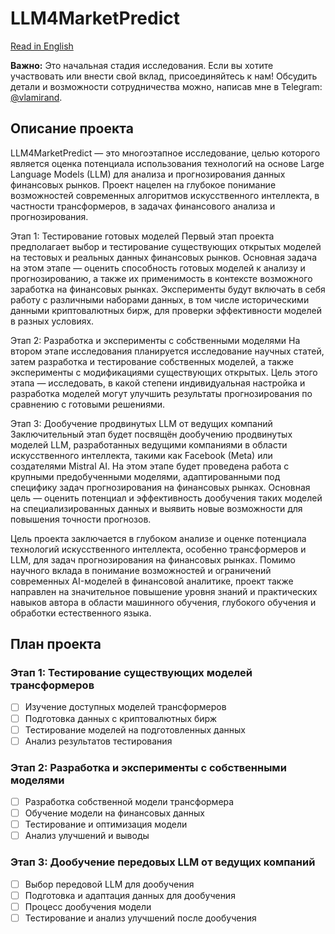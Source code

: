 # LLM4MarketPredict

[Read in English](./README.md)

**Важно:** Это начальная стадия исследования. Если вы хотите участвовать или внести свой вклад, присоединяйтесь к нам! Обсудить детали и возможности сотрудничества можно, написав мне в Telegram: [@vlamirand](https://t.me/vlamirand).

## Описание проекта
LLM4MarketPredict — это многоэтапное исследование, целью которого является оценка потенциала использования технологий на основе Large Language Models (LLM) для анализа и прогнозирования данных финансовых рынков. Проект нацелен на глубокое понимание возможностей современных алгоритмов искусственного интеллекта, в частности трансформеров, в задачах финансового анализа и прогнозирования.

Этап 1: Тестирование готовых моделей
Первый этап проекта предполагает выбор и тестирование существующих открытых моделей на тестовых и реальных данных финансовых рынков. Основная задача на этом этапе — оценить способность готовых моделей к анализу и прогнозированию, а также их применимость в контексте возможного заработка на финансовых рынках. Эксперименты будут включать в себя работу с различными наборами данных, в том числе историческими данными криптовалютных бирж, для проверки эффективности моделей в разных условиях.

Этап 2: Разработка и эксперименты с собственными моделями
На втором этапе исследования планируется исследование научных статей, затем разработка и тестирование собственных моделей, а также эксперименты с модификациями существующих открытых. Цель этого этапа — исследовать, в какой степени индивидуальная настройка и разработка моделей могут улучшить результаты прогнозирования по сравнению с готовыми решениями.

Этап 3: Дообучение продвинутых LLM от ведущих компаний
Заключительный этап будет посвящён дообучению продвинутых моделей LLM, разработанных ведущими компаниями в области искусственного интеллекта, такими как Facebook (Meta) или создателями Mistral AI. На этом этапе будет проведена работа с крупными предобученными моделями, адаптированными под специфику задач прогнозирования на финансовых рынках. Основная цель — оценить потенциал и эффективность дообучения таких моделей на специализированных данных и выявить новые возможности для повышения точности прогнозов.

Цель проекта заключается в глубоком анализе и оценке потенциала технологий искусственного интеллекта, особенно трансформеров и LLM, для задач прогнозирования на финансовых рынках. Помимо научного вклада в понимание возможностей и ограничений современных AI-моделей в финансовой аналитике, проект также направлен на значительное повышение уровня знаний и практических навыков автора в области машинного обучения, глубокого обучения и обработки естественного языка.

## План проекта

### Этап 1: Тестирование существующих моделей трансформеров
- [ ] Изучение доступных моделей трансформеров
- [ ] Подготовка данных с криптовалютных бирж
- [ ] Тестирование моделей на подготовленных данных
- [ ] Анализ результатов тестирования

### Этап 2: Разработка и эксперименты с собственными моделями
- [ ] Разработка собственной модели трансформера
- [ ] Обучение модели на финансовых данных
- [ ] Тестирование и оптимизация модели
- [ ] Анализ улучшений и выводы

### Этап 3: Дообучение передовых LLM от ведущих компаний
- [ ] Выбор передовой LLM для дообучения
- [ ] Подготовка и адаптация данных для дообучения
- [ ] Процесс дообучения модели
- [ ] Тестирование и анализ улучшений после дообучения
